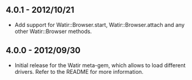 4.0.1 - 2012/10/21
---

* Add support for Watir::Browser.start, Watir::Browser.attach and any other Watir::Browser methods.

4.0.0 - 2012/09/30
---

* Initial release for the Watir meta-gem, which allows to load different drivers.
  Refer to the README for more information.
